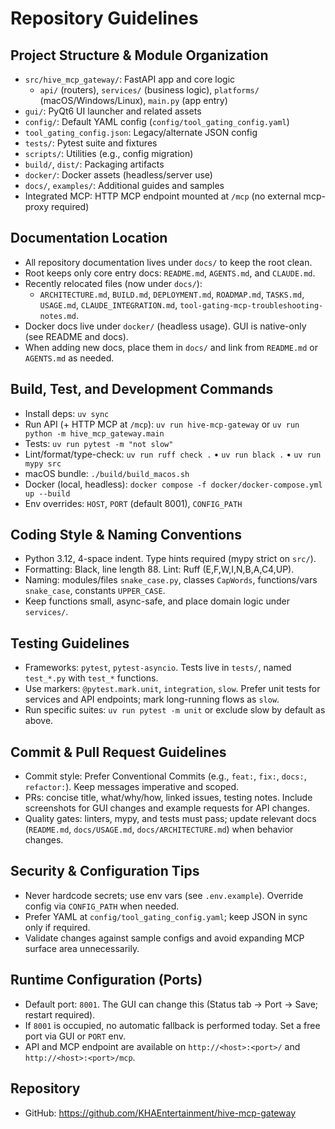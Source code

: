 # Repository Guidelines

## Project Structure & Module Organization
- `src/hive_mcp_gateway/`: FastAPI app and core logic
  - `api/` (routers), `services/` (business logic), `platforms/` (macOS/Windows/Linux), `main.py` (app entry)
- `gui/`: PyQt6 UI launcher and related assets
- `config/`: Default YAML config (`config/tool_gating_config.yaml`)
- `tool_gating_config.json`: Legacy/alternate JSON config
- `tests/`: Pytest suite and fixtures
- `scripts/`: Utilities (e.g., config migration)
- `build/`, `dist/`: Packaging artifacts
- `docker/`: Docker assets (headless/server use)
- `docs/`, `examples/`: Additional guides and samples
- Integrated MCP: HTTP MCP endpoint mounted at `/mcp` (no external mcp-proxy required)

## Documentation Location
- All repository documentation lives under `docs/` to keep the root clean.
- Root keeps only core entry docs: `README.md`, `AGENTS.md`, and `CLAUDE.md`.
- Recently relocated files (now under `docs/`):
  - `ARCHITECTURE.md`, `BUILD.md`, `DEPLOYMENT.md`, `ROADMAP.md`, `TASKS.md`, `USAGE.md`, `CLAUDE_INTEGRATION.md`, `tool-gating-mcp-troubleshooting-notes.md`.
- Docker docs live under `docker/` (headless usage). GUI is native-only (see README and docs).
- When adding new docs, place them in `docs/` and link from `README.md` or `AGENTS.md` as needed.

## Build, Test, and Development Commands
- Install deps: `uv sync`
- Run API (+ HTTP MCP at `/mcp`): `uv run hive-mcp-gateway` or `uv run python -m hive_mcp_gateway.main`
- Tests: `uv run pytest -m "not slow"`
- Lint/format/type-check: `uv run ruff check .` • `uv run black .` • `uv run mypy src`
- macOS bundle: `./build/build_macos.sh`
- Docker (local, headless): `docker compose -f docker/docker-compose.yml up --build`
- Env overrides: `HOST`, `PORT` (default 8001), `CONFIG_PATH`

## Coding Style & Naming Conventions
- Python 3.12, 4-space indent. Type hints required (mypy strict on `src/`).
- Formatting: Black, line length 88. Lint: Ruff (E,F,W,I,N,B,A,C4,UP).
- Naming: modules/files `snake_case.py`, classes `CapWords`, functions/vars `snake_case`, constants `UPPER_CASE`.
- Keep functions small, async-safe, and place domain logic under `services/`.

## Testing Guidelines
- Frameworks: `pytest`, `pytest-asyncio`. Tests live in `tests/`, named `test_*.py` with `test_*` functions.
- Use markers: `@pytest.mark.unit`, `integration`, `slow`. Prefer unit tests for services and API endpoints; mark long-running flows as `slow`.
- Run specific suites: `uv run pytest -m unit` or exclude slow by default as above.

## Commit & Pull Request Guidelines
- Commit style: Prefer Conventional Commits (e.g., `feat:`, `fix:`, `docs:`, `refactor:`). Keep messages imperative and scoped.
- PRs: concise title, what/why/how, linked issues, testing notes. Include screenshots for GUI changes and example requests for API changes.
- Quality gates: linters, mypy, and tests must pass; update relevant docs (`README.md`, `docs/USAGE.md`, `docs/ARCHITECTURE.md`) when behavior changes.

## Security & Configuration Tips
- Never hardcode secrets; use env vars (see `.env.example`). Override config via `CONFIG_PATH` when needed.
- Prefer YAML at `config/tool_gating_config.yaml`; keep JSON in sync only if required.
- Validate changes against sample configs and avoid expanding MCP surface area unnecessarily.

## Runtime Configuration (Ports)
- Default port: `8001`. The GUI can change this (Status tab → Port → Save; restart required).
- If `8001` is occupied, no automatic fallback is performed today. Set a free port via GUI or `PORT` env.
- API and MCP endpoint are available on `http://<host>:<port>/` and `http://<host>:<port>/mcp`.

## Repository
- GitHub: https://github.com/KHAEntertainment/hive-mcp-gateway
